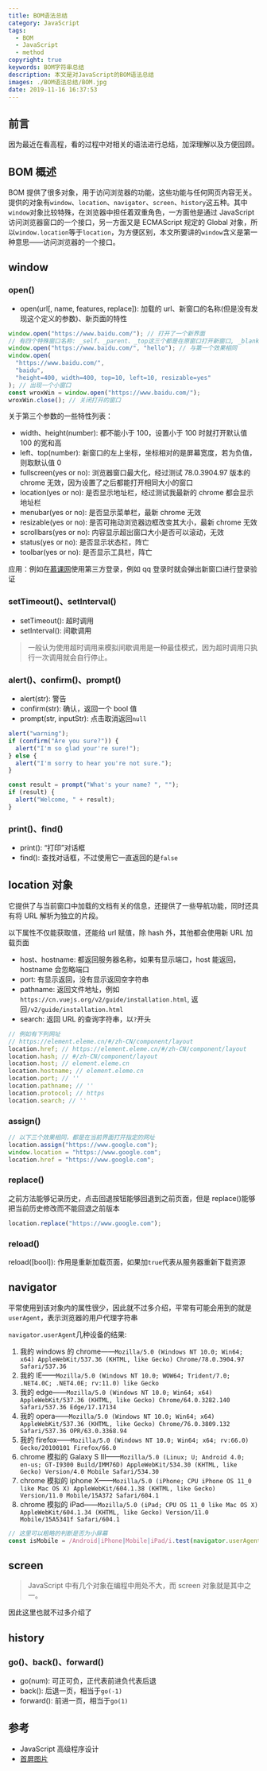 ```yaml
---
title: BOM语法总结
category: JavaScript
tags:
  - BOM
  - JavaScript
  - method
copyright: true
keywords: BOM字符串总结
description: 本文是对JavaScript的BOM语法总结
images: ./BOM语法总结/BOM.jpg
date: 2019-11-16 16:37:53
---
```



## 前言

因为最近在看高程，看的过程中对相关的语法进行总结，加深理解以及方便回顾。

## BOM 概述

BOM 提供了很多对象，用于访问浏览器的功能，这些功能与任何网页内容无关。提供的对象有`window`、`location`、`navigator`、`screen`、`history`这五种。其中`window`对象比较特殊，在浏览器中担任着双重角色，一方面他是通过 JavaScript 访问浏览器窗口的一个接口，另一方面又是 ECMAScript 规定的 Global 对象，所以`window.location`等于`location`，为方便区别，本文所要讲的`window`含义是第一种意思——访问浏览器的一个接口。

## window

### open()

- open(url[, name, features, replace]): 加载的 url、新窗口的名称(但是没有发现这个定义的参数)、新页面的特性

```js
window.open("https://www.baidu.com/"); // 打开了一个新界面
// 有四个特殊窗口名称: _self、_parent、_top这三个都是在原窗口打开新窗口, _blank打开一个新窗口
window.open("https://www.baidu.com/", "hello"); // 与第一个效果相同
window.open(
  "https://www.baidu.com/",
  "baidu",
  "height=400, width=400, top=10, left=10, resizable=yes"
); // 出现一个小窗口
const wroxWin = window.open("https://www.baidu.com/");
wroxWin.close(); // 关闭打开的窗口
```

关于第三个参数的一些特性列表：

- width、height(number): 都不能小于 100，设置小于 100 时就打开默认值 100 的宽和高
- left、top(number): 新窗口的左上坐标，坐标相对的是屏幕宽度，若为负值，则取默认值 0
- fullscreen(yes or no): 浏览器窗口最大化，经过测试 78.0.3904.97 版本的 chrome 无效，因为设置了之后都能打开相同大小的窗口
- location(yes or no): 是否显示地址栏，经过测试我最新的 chrome 都会显示地址栏
- menubar(yes or no): 是否显示菜单栏，最新 chrome 无效
- resizable(yes or no): 是否可拖动浏览器边框改变其大小，最新 chrome 无效
- scrollbars(yes or no): 内容显示超出窗口大小是否可以滚动，无效
- status(yes or no): 是否显示状态栏，阵亡
- toolbar(yes or no): 是否显示工具栏，阵亡

应用：例如在[慕课网](https://www.imooc.com/)使用第三方登录，例如 qq 登录时就会弹出新窗口进行登录验证

### setTimeout()、setInterval()

- setTimeout(): 超时调用
- setInterval(): 间歇调用

> 一般认为使用超时调用来模拟间歇调用是一种最佳模式，因为超时调用只执行一次调用就会自行停止。

### alert()、confirm()、prompt()

- alert(str): 警告
- confirm(str): 确认，返回一个 bool 值
- prompt(str, inputStr): 点击取消返回`null`

```js
alert("warning");
if (confirm("Are you sure?")) {
  alert("I'm so glad your're sure!");
} else {
  alert("I'm sorry to hear you're not sure.");
}

const result = prompt("What's your name? ", "");
if (result) {
  alert("Welcome, " + result);
}
```

### print()、find()

- print(): “打印”对话框
- find(): 查找对话框，不过使用它一直返回的是`false`

## location 对象

它提供了与当前窗口中加载的文档有关的信息，还提供了一些导航功能，同时还具有将 URL 解析为独立的片段。

以下属性不仅能获取值，还能给 url 赋值，除 hash 外，其他都会使用新 URL 加载页面

- host、hostname: 都返回服务器名称，如果有显示端口，host 能返回，hostname 会忽略端口
- port: 有显示返回，没有显示返回空字符串
- pathname: 返回文件地址，例如`https://cn.vuejs.org/v2/guide/installation.html`, 返回`/v2/guide/installation.html`
- search: 返回 URL 的查询字符串，以`?`开头

```js
// 例如有下列网址
// https://element.eleme.cn/#/zh-CN/component/layout
location.href; // https://element.eleme.cn/#/zh-CN/component/layout
location.hash; // #/zh-CN/component/layout
location.host; // element.eleme.cn
location.hostname; // element.eleme.cn
location.port; // ''
location.pathname; // ''
location.protocol; // https
location.search; // ''
```

### assign()

```js
// 以下三个效果相同，都是在当前界面打开指定的网址
location.assign("https://www.google.com");
window.location = "https://www.google.com";
location.href = "https://www.google.com";
```

### replace()

之前方法能够记录历史，点击回退按钮能够回退到之前页面，但是 replace()能够把当前历史修改而不能回退之前版本

```js
location.replace("https://www.google.com");
```

### reload()

reload([bool]): 作用是重新加载页面，如果加`true`代表从服务器重新下载资源

## navigator

平常使用到该对象内的属性很少，因此就不过多介绍，平常有可能会用到的就是`userAgent`，表示浏览器的用户代理字符串

`navigator.userAgent`几种设备的结果:

1. 我的 windows 的 chrome——`Mozilla/5.0 (Windows NT 10.0; Win64; x64) AppleWebKit/537.36 (KHTML, like Gecko) Chrome/78.0.3904.97 Safari/537.36`
2. 我的 IE——`Mozilla/5.0 (Windows NT 10.0; WOW64; Trident/7.0; .NET4.0C; .NET4.0E; rv:11.0) like Gecko`
3. 我的 edge——`Mozilla/5.0 (Windows NT 10.0; Win64; x64) AppleWebKit/537.36 (KHTML, like Gecko) Chrome/64.0.3282.140 Safari/537.36 Edge/17.17134`
4. 我的 opera——`Mozilla/5.0 (Windows NT 10.0; Win64; x64) AppleWebKit/537.36 (KHTML, like Gecko) Chrome/76.0.3809.132 Safari/537.36 OPR/63.0.3368.94`
5. 我的 firefox——`Mozilla/5.0 (Windows NT 10.0; Win64; x64; rv:66.0) Gecko/20100101 Firefox/66.0`
6. chrome 模拟的 Galaxy S III——`Mozilla/5.0 (Linux; U; Android 4.0; en-us; GT-I9300 Build/IMM76D) AppleWebKit/534.30 (KHTML, like Gecko) Version/4.0 Mobile Safari/534.30`
7. chrome 模拟的 iphone X——`Mozilla/5.0 (iPhone; CPU iPhone OS 11_0 like Mac OS X) AppleWebKit/604.1.38 (KHTML, like Gecko) Version/11.0 Mobile/15A372 Safari/604.1`
8. chrome 模拟的 iPad——`Mozilla/5.0 (iPad; CPU OS 11_0 like Mac OS X) AppleWebKit/604.1.34 (KHTML, like Gecko) Version/11.0 Mobile/15A5341f Safari/604.1`

```js
// 这里可以粗略的判断是否为小屏幕
const isMobile = /Android|iPhone|Mobile|iPad/i.test(navigator.userAgent);
```

## screen

> JavaScript 中有几个对象在编程中用处不大，而 screen 对象就是其中之一。

因此这里也就不过多介绍了

## history

### go()、back()、forward()

- go(num): 可正可负，正代表前进负代表后退
- back(): 后退一页，相当于`go(-1)`
- forward(): 前进一页，相当于`go(1)`

## 参考

- JavaScript 高级程序设计
- [首屏图片](https://nguyenvanhieu.vn/bom-mo-hinh-doi-tuong-trinh-duyet/)
